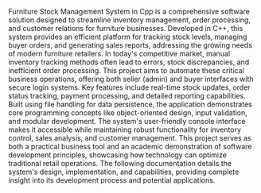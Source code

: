 Furniture Stock Management System in Cpp is a comprehensive software solution designed to streamline inventory management, order processing, and customer relations for furniture businesses. Developed in C++, this system provides an efficient platform for tracking stock levels, managing buyer orders, and generating sales reports, addressing the growing needs of modern furniture retailers.
In today's competitive market, manual inventory tracking methods often lead to errors, stock discrepancies, and inefficient order processing. This project aims to automate these critical business operations, offering both seller (admin) and buyer interfaces with secure login systems. Key features include real-time stock updates, order status tracking, payment processing, and detailed reporting capabilities.
Built using file handling for data persistence, the application demonstrates core programming concepts like object-oriented design, input validation, and modular development. The system's user-friendly console interface makes it accessible while maintaining robust functionality for inventory control, sales analysis, and customer management.
This project serves as both a practical business tool and an academic demonstration of software development principles, showcasing how technology can optimize traditional retail operations. The following documentation details the system's design, implementation, and capabilities, providing complete insight into its development process and potential applications.
